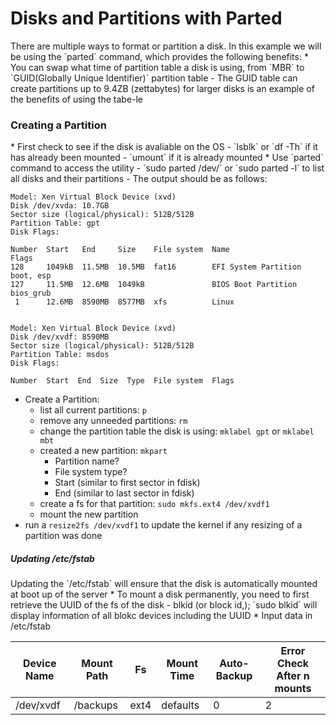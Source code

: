 <h1>Disks and Partitions with Parted</h1>
There are multiple ways to format or partition a disk. In this example we will be using the `parted` command, which provides the following benefits:
* You can swap what time of partition table a disk is using, from `MBR` to `GUID(Globally Unique Identifier)` partition table
  - The GUID table can create partitions up to 9.4ZB (zettabytes) for larger disks is an example of the benefits of using the tabe-le
<h3>Creating a Partition</h3>
* First check to see if the disk is avaliable on the OS
  - `lsblk` or `df -Th` if it has already been mounted
  - `umount` if it is already mounted
* Use `parted` command to access the utility
  - `sudo parted /dev/<disk_name>` or `sudo parted -l` to list all disks and their partitions
  - The output should be as follows:

```console 
Model: Xen Virtual Block Device (xvd)
Disk /dev/xvda: 10.7GB
Sector size (logical/physical): 512B/512B
Partition Table: gpt
Disk Flags:

Number  Start   End     Size    File system  Name                  Flags
128     1049kB  11.5MB  10.5MB  fat16        EFI System Partition  boot, esp
127     11.5MB  12.6MB  1049kB               BIOS Boot Partition   bios_grub
 1      12.6MB  8590MB  8577MB  xfs          Linux


Model: Xen Virtual Block Device (xvd)
Disk /dev/xvdf: 8590MB
Sector size (logical/physical): 512B/512B
Partition Table: msdos
Disk Flags:

Number  Start  End  Size  Type  File system  Flags
```

* Create a Partition:
  - list all current partitions: `p`
  - remove any unneeded partitions: `rm`
  - change the partition table the disk is using: `mklabel gpt` or `mklabel mbt`
  - created a new partition: `mkpart`
    * Partition name? 
    * File system type?
    * Start (similar to first sector in fdisk)
    * End (similar to last sector in fdisk)
  - create a fs for that partition: `sudo mkfs.ext4 /dev/xvdf1`
  - mount the new partition
* run a `resize2fs /dev/xvdf1` to update the kernel if any resizing of a partition was done
<h5>Updating /etc/fstab</h5>
Updating the `/etc/fstab` will ensure that the disk is automatically mounted at boot up of the server
* To mount a disk permanently, you need to first retrieve the UUID of the fs of the disk
  - blkid (or block id,); `sudo blkid` will display information of all blokc devices including the UUID
* Input data in /etc/fstab

| Device Name | Mount Path | Fs   | Mount Time | Auto-Backup | Error Check After n mounts |
|---          |---         |---   |---         |---          |---                         |
| /dev/xvdf   | /backups   | ext4 | defaults   | 0           | 2                          |
